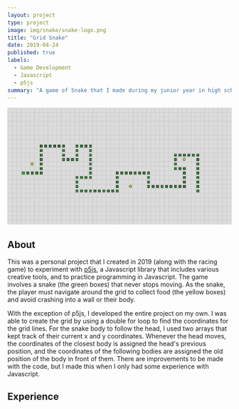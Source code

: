 ```yaml
---
layout: project
type: project
image: img/snake/snake-logo.png
title: "Grid Snake"
date: 2019-04-24
published: true
labels:
  - Game Development
  - Javascript
  - p5js
summary: "A game of Snake that I made during my junior year in high school."
---
```


<img class="img-fluid" src="../img/snake/snake-full.png">

## About

This was a personal project that I created in 2019 (along with the racing game) to experiment with [p5js](https://p5js.org/), a Javascript library that includes various creative tools, and to practice programming in Javascript. The game involves a snake (the green boxes) that never stops moving. As the snake, the player must navigate around the grid to collect food (the yellow boxes) and avoid crashing into a wall or their body.

With the exception of p5js, I developed the entire project on my own. I was able to create the grid by using a double for loop to find the coordinates for the grid lines. For the snake body to follow the head, I used two arrays that kept track of their current x and y coordinates. Whenever the head moves, the coordinates of the closest body is assigned the head's previous position, and the coordinates of the following bodies are assigned the old position of the body in front of them. There are improvements to be made with the code, but I made this when I only had some experience with Javascript.

## Experience
